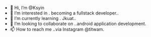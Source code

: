 - 👋 Hi, I’m @Ksyin
- 👀 I’m interested in . becoming a fullstack developer..
- 🌱 I’m currently learning . Jkuat..
- 💞️ I’m looking to collaborate on ..android application development.
- 📫 How to reach me ..via Instagram @titwam.

<!---
Ksyin/Ksyin is a ✨ special ✨ repository because its `README.md` (this file) appears on your GitHub profile.
You can click the Preview link to take a look at your changes.
--->
